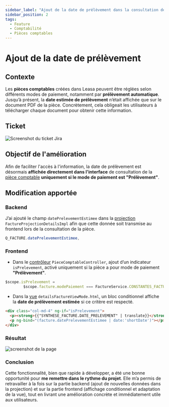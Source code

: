 ```yaml
---
sidebar_label: "Ajout de la date de prélèvement dans la consultation de pièce"
sidebar_position: 2
tags:
  - Feature
  - Comptabilité
  - Pièces comptables
---
```


# Ajout de la date de prélèvement

## Contexte

Les **pièces comptables** créées dans Leasa peuvent être réglées selon différents modes de paiement, notamment par **prélèvement automatique**. Jusqu’à présent, la **date estimée de prélèvement** n’était affichée que sur le document PDF de la pièce. Concrètement, cela obligeait les utilisateurs à télécharger chaque document pour obtenir cette information.

## Ticket

![Screenshot du ticket Jira](/img/feature/ticket/ml_15202.png)

## Objectif de l'amélioration

Afin de faciliter l'accès à l'information, la date de prélèvement est désormais **affichée directement dans l'interface** de consultation de la [pièce comptable](../../glossaire/Vocab_metier.md#pièce-comptable) **uniquement si le mode de paiement est "Prélèvement"**.

## Modification apportée

### Backend

J’ai ajouté le champ `datePrelevementEstimee` dans la [projection](../../glossaire/Vocab.md#projection) `FactureProjectionDetailsImpl` afin que cette donnée soit transmise au frontend lors de la consultation de la pièce.

```java
Q_FACTURE.datePrelevementEstimee,
```

### Frontend

- Dans le [contrôleur](../../glossaire/Vocab.md#controller) `PieceComptableController`, ajout d’un indicateur `isPrelevement`, activé uniquement si la pièce a pour mode de paiement **"Prélèvement"**.

```js
$scope.isPrelevement =
        $scope.facture.modePaiement === FactureService.CONSTANTES_FACTURES.MODE_PAIEMENT.PRELEVEMENT;
```

- Dans la [vue](../../glossaire/Vocab.md#vue) `detailsFactureViewMode.html`, un bloc conditionnel affiche la **date de prélèvement estimée** si ce critère est respecté.

```html
<div class="col-md-4" ng-if="isPrelevement">
  <p><strong>{{"SYNTHESE_FACTURE.DATE_PRELEVEMENT" | translate}}</strong></p>
  <p ng-bind="(facture.datePrelevementEstimee | date:'shortDate')"></p>
</div>
````

### Résultat

![screenshot de la page](./../../../static/img/feature/ML-15202.png)

### Conclusion

Cette fonctionnalité, bien que rapide à développer, a été une bonne opportunité pour **me remettre dans le rythme du projet**.
Elle m’a permis de retravailler à la fois sur la partie backend (ajout de nouvelles données dans la projection) et sur la partie frontend (affichage conditionnel et adaptation de la vue), tout en livrant une amélioration concrète et immédiatement utile aux utilisateurs.